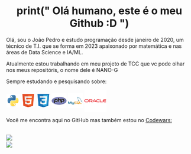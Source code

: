 <h1 align="center">print(" Olá humano, este é o meu Github :D ")</h1>
<p> Olá, sou o João Pedro e estudo programação desde janeiro de 2020, um técnico de T.I. que se forma em 2023 apaixonado por matemática e nas áreas de Data Science e IA/ML. </p>
<p>Atualmente estou trabalhando em meu projeto de TCC que vc pode olhar nos meus repositóris, o nome dele é NANO-G</p>
<p> Sempre estudando e pesquisando sobre: <p>
<img align="center" alt="PY" height="37" src="https://raw.githubusercontent.com/devicons/devicon/master/icons/python/python-original.svg">
<img align="center" alt="HTML" height="37" src="https://raw.githubusercontent.com/devicons/devicon/master/icons/html5/html5-original.svg">
<img align="center" alt="CSS" height="37"  src="https://raw.githubusercontent.com/devicons/devicon/master/icons/css3/css3-original.svg">
<img align="center" alt="PHP" height="40"  src="https://raw.githubusercontent.com/devicons/devicon/master/icons/php/php-original.svg">
<img align="center" alt="MySQL" height="40"  src="https://raw.githubusercontent.com/devicons/devicon/master/icons/mysql/mysql-original-wordmark.svg">
<img align="center" alt="OracleDB" height="60"  src="https://raw.githubusercontent.com/devicons/devicon/master/icons/oracle/oracle-original.svg">
<br>
<p> Você me encontra aqui no GitHub mas também estou no <a href="https://www.codewars.com/users/Joao-Pedro-MW"> Codewars: </p>
<br>
<img src="https://www.codewars.com/users/Joao-Pedro-MW/badges/large" height=30> 
<br>
<div>
  <a href="https://github.com/Joao-Pedro-MW">
  <img height="180em" src="https://github-readme-stats.vercel.app/api/top-langs/?username=Joao-Pedro-MW&layout=compact&langs_count=7&theme=gotham"/>
</div>
